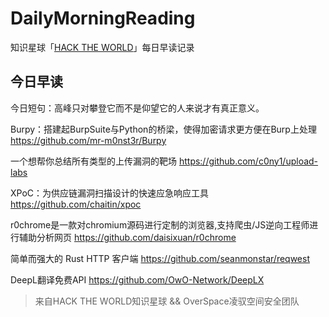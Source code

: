 # DailyMorningReading

知识星球「[HACK THE WORLD](https://public.zsxq.com/groups/225824414251.html)」每日早读记录

## 今日早读

今日短句：高峰只对攀登它而不是仰望它的人来说才有真正意义。

Burpy：搭建起BurpSuite与Python的桥梁，使得加密请求更方便在Burp上处理
https://github.com/mr-m0nst3r/Burpy

一个想帮你总结所有类型的上传漏洞的靶场
https://github.com/c0ny1/upload-labs

XPoC：为供应链漏洞扫描设计的快速应急响应工具
https://github.com/chaitin/xpoc

r0chrome是一款对chromium源码进行定制的浏览器,支持爬虫/JS逆向工程师进行辅助分析网页
https://github.com/daisixuan/r0chrome

简单而强大的 Rust HTTP 客户端
https://github.com/seanmonstar/reqwest

DeepL翻译免费API
https://github.com/OwO-Network/DeepLX

> 来自HACK THE WORLD知识星球 && OverSpace凌驭空间安全团队

